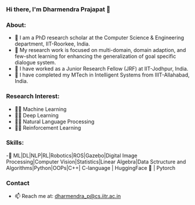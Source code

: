 ### Hi there, I'm Dharmendra Prajapat 👋
### About:
- 🧠 I am a PhD research scholar at the Computer Science & Engineering department, IIT-Roorkee, India.
- 🧠 My research work is focused on multi-domain, domain adaption, and few-shot learning for enhancing the generalization of goal specific dialogue system. 
- 🧠 I have worked as a Junior Research Fellow (JRF) at IIT-Jodhpur, India.  
- 🧠 I have completed my MTech in Intelligent Systems from IIIT-Allahabad, India.

### Research Interest:
- 👨‍💻 Machine Learning
- 👨‍💻 Deep Learning
- 👨‍💻 Natural Language Processing
- 👨‍💻 Reinforcement Learning

### Skills:
-📢 ML|DL|NLP|RL|Robotics|ROS|Gazebo|Digital Image Processing|Computer Vision|Statistics|Linear Algebra|Data Sctructure and Algorithms|Python|OOPs|C++| C-language | HuggingFace 🤗 | Pytorch

### Contact
- 📫 Reach me at: dharmendra_p@cs.iitr.ac.in

<!--
**dk008652/dk008652** is a ✨ _special_ ✨ repository because its `README.md` (this file) appears on your GitHub profile.
Here are some ideas to get you started:
- 🔭 As a JRF, I worked on robotic simulation for additive manufacturing in a gazebo simulating environment using the Robot operating system (ROS).
- 🔭 I’m currently working on ...
- 🌱 I’m currently learning ...
- 👯 I’m looking to collaborate on ...
- 🤔 I’m looking for help with ...
- 💬 Ask me about ...
- 📫 Reach me at: dharmendra_p@cs.iitr.ac.in
- 😄 Pronouns: ...
- ⚡ Fun fact: ...
-->
